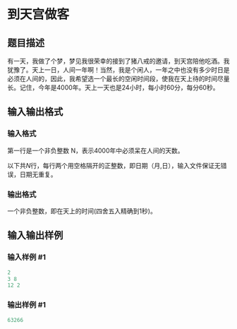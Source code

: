 # 到天宫做客

## 题目描述

有一天，我做了个梦，梦见我很荣幸的接到了猪八戒的邀请，到天宫陪他吃酒。我犹豫了。天上一日，人间一年啊！当然，我是个闲人，一年之中也没有多少时日是必须在人间的，因此，我希望选一个最长的空闲时间段，使我在天上待的时间尽量长。记住，今年是$4000$年。天上一天也是$24$小时，每小时$60$分，每分$60$秒。

## 输入输出格式

### 输入格式

第一行是一个非负整数 N，表示4000年中必须呆在人间的天数。

以下共$N$行，每行两个用空格隔开的正整数，即日期（月,日），输入文件保证无错误，日期无重复。

### 输出格式

一个非负整数，即在天上的时间(四舍五入精确到$1$秒)。

## 输入输出样例

### 输入样例 #1

```cpp
2
3 8
12 2
```


### 输出样例 #1

```cpp
63266
```


